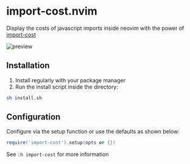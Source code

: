 # import-cost.nvim

Display the costs of javascript imports inside neovim with the power of
[import-cost](https://github.com/wix/import-cost)

![preview](https://user-images.githubusercontent.com/62671086/210182400-defdb8d5-5d0a-42b6-a2b2-014272a7d7a7.png)

## Installation

1. Install regularly with your package manager
2. Run the install script inside the directory:

```sh
sh install.sh
```

## Configuration

Configure via the setup function or use the defaults as shown below:

```lua
require('import-cost').setup(opts or {})
```

See `:h import-cost` for more information
